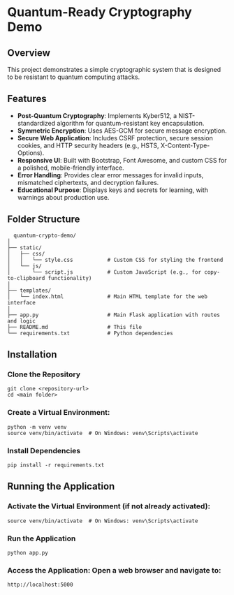 # Quantum-Ready Cryptography Demo

## Overview
This project demonstrates a simple cryptographic system that is designed to be resistant to quantum computing attacks.

## Features
- **Post-Quantum Cryptography**: Implements Kyber512, a NIST-standardized algorithm for quantum-resistant key encapsulation.
- **Symmetric Encryption**: Uses AES-GCM for secure message encryption.
- **Secure Web Application**: Includes CSRF protection, secure session cookies, and HTTP security headers (e.g., HSTS, X-Content-Type-Options).
- **Responsive UI**: Built with Bootstrap, Font Awesome, and custom CSS for a polished, mobile-friendly interface.
- **Error Handling**: Provides clear error messages for invalid inputs, mismatched ciphertexts, and decryption failures.
- **Educational Purpose**: Displays keys and secrets for learning, with warnings about production use.
## Folder Structure
```
  quantum-crypto-demo/
│
├── static/
│   ├── css/
│   │   └── style.css           # Custom CSS for styling the frontend
│   └── js/
│       └── script.js           # Custom JavaScript (e.g., for copy-to-clipboard functionality)
│
├── templates/
│   └── index.html              # Main HTML template for the web interface
│
├── app.py                      # Main Flask application with routes and logic
├── README.md                   # This file
└── requirements.txt            # Python dependencies
```

## Installation
### Clone the Repository 
```
git clone <repository-url>
cd <main folder>
```
### Create a Virtual Environment:
```
python -m venv venv
source venv/bin/activate  # On Windows: venv\Scripts\activate
```
### Install Dependencies 
```
pip install -r requirements.txt
```

## Running the Application

### Activate the Virtual Environment (if not already activated):
```
source venv/bin/activate  # On Windows: venv\Scripts\activate
```
### Run the Application
```
python app.py
```
### Access the Application: Open a web browser and navigate to:
```
http://localhost:5000
```
